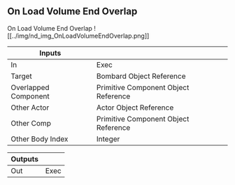 ## On Load Volume End Overlap
On Load Volume End Overlap
![[../img/nd_img_OnLoadVolumeEndOverlap.png]]

|Inputs||
|--|--|
| In | Exec |
| Target | Bombard Object Reference |
| Overlapped Component | Primitive Component Object Reference |
| Other Actor | Actor Object Reference |
| Other Comp | Primitive Component Object Reference |
| Other Body Index | Integer |

|Outputs||
|--|--|
| Out | Exec |

